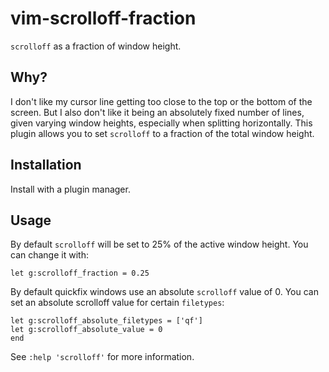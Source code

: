 # vim-scrolloff-fraction

`scrolloff` as a fraction of window height.


## Why?

I don't like my cursor line getting too close to the top or the bottom of the
screen. But I also don't like it being an absolutely fixed number of lines,
given varying window heights, especially when splitting horizontally. This
plugin allows you to set `scrolloff` to a fraction of the total window height.


## Installation

Install with a plugin manager.


## Usage

By default `scrolloff` will be set to 25% of the active window height.  You can
change it with:

```vim
let g:scrolloff_fraction = 0.25
```

By default quickfix windows use an absolute `scrolloff` value of 0. You can set
an absolute scrolloff value for certain `filetypes`:

```vim
let g:scrolloff_absolute_filetypes = ['qf']
let g:scrolloff_absolute_value = 0
end
```

See `:help 'scrolloff'` for more information.
